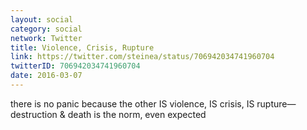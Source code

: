 ```yaml
---
layout: social
category: social
network: Twitter
title: Violence, Crisis, Rupture
link: https://twitter.com/steinea/status/706942034741960704
twitterID: 706942034741960704
date: 2016-03-07
---
```


there is no panic because the other IS violence, IS crisis, IS rupture—destruction & death is the norm, even expected
